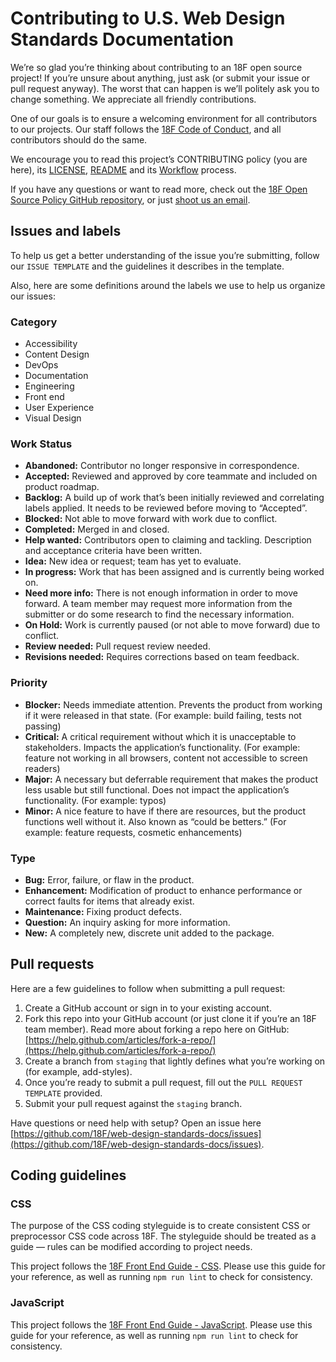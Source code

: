 # Contributing to U.S. Web Design Standards Documentation

We’re so glad you’re thinking about contributing to an 18F open source project! If you’re unsure about anything, just ask (or submit your issue or pull request anyway). The worst that can happen is we’ll politely ask you to change something. We appreciate all friendly contributions.

One of our goals is to ensure a welcoming environment for all contributors to our projects. Our staff follows the [18F Code of Conduct](https://github.com/18F/code-of-conduct/blob/master/code-of-conduct.md), and all contributors should do the same.

We encourage you to read this project’s CONTRIBUTING policy (you are here), its [LICENSE](LICENSE.md), [README](README.md) and its [Workflow](https://github.com/18F/web-design-standards/wiki/Workflow) process.

If you have any questions or want to read more, check out the [18F Open Source Policy GitHub repository]( https://github.com/18f/open-source-policy), or just [shoot us an email](mailto:18f@gsa.gov).

## Issues and labels

To help us get a better understanding of the issue you’re submitting, follow our `ISSUE TEMPLATE` and the guidelines it describes in the template.

Also, here are some definitions around the labels we use to help us organize our issues:

### Category
* Accessibility
* Content Design
* DevOps
* Documentation
* Engineering
* Front end
* User Experience
* Visual Design

### Work Status
* **Abandoned:** Contributor no longer responsive in correspondence.
* **Accepted:** Reviewed and approved by core teammate and included on product roadmap.
* **Backlog:** A build up of work that’s been initially reviewed and correlating labels applied. It needs to be reviewed before moving to “Accepted”.
* **Blocked:** Not able to move forward with work due to conflict.
* **Completed:** Merged in and closed.
* **Help wanted:** Contributors open to claiming and tackling. Description and acceptance criteria have been written.
* **Idea:** New idea or request; team has yet to evaluate.
* **In progress:** Work that has been assigned and is currently being worked on.
* **Need more info:** There is not enough information in order to move forward. A team member may request more information from the submitter or do some research to find the necessary information.
* **On Hold:** Work is currently paused (or not able to move forward) due to conflict.
* **Review needed:** Pull request review needed.
* **Revisions needed:** Requires corrections based on team feedback.

### Priority
* **Blocker:** Needs immediate attention. Prevents the product from working if it were released in that state. (For example: build failing, tests not passing)
* **Critical:** A critical requirement without which it is unacceptable to stakeholders. Impacts the application’s functionality. (For example: feature not working in all browsers, content not accessible to screen readers)
* **Major:** A necessary but deferrable requirement that makes the product less usable but still functional. Does not impact the application’s functionality. (For example: typos)
* **Minor:** A nice feature to have if there are resources, but the product functions well without it. Also known as “could be betters.” (For example: feature requests, cosmetic enhancements)

### Type
* **Bug:** Error, failure, or flaw in the product.
* **Enhancement:** Modification of product to enhance performance or correct faults for items that already exist.
* **Maintenance:** Fixing product defects.
* **Question:** An inquiry asking for more information.
* **New:** A completely new, discrete unit added to the package.

## Pull requests

Here are a few guidelines to follow when submitting a pull request:

1. Create a GitHub account or sign in to your existing account.
1. Fork this repo into your GitHub account (or just clone it if you’re an 18F team member). Read more about forking a repo here on GitHub:
[https://help.github.com/articles/fork-a-repo/](https://help.github.com/articles/fork-a-repo/)
1. Create a branch from `staging` that lightly defines what you’re working on (for example, add-styles).
1. Once you’re ready to submit a pull request, fill out the `PULL REQUEST TEMPLATE` provided.
1. Submit your pull request against the `staging` branch.

Have questions or need help with setup? Open an issue here [https://github.com/18F/web-design-standards-docs/issues](https://github.com/18F/web-design-standards-docs/issues).

## Coding guidelines

### CSS

The purpose of the CSS coding styleguide is to create consistent CSS or preprocessor CSS code across 18F. The styleguide should be treated as a guide — rules can be modified according to project needs.

This project follows the [18F Front End Guide - CSS](https://pages.18f.gov/frontend/#css). Please use this guide for your reference, as well as running `npm run lint` to check for consistency.

### JavaScript

This project follows the [18F Front End Guide - JavaScript](https://pages.18f.gov/frontend/#javascript). Please use this guide for your reference, as well as running `npm run lint` to check for consistency.

